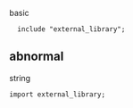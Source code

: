 basic

```vcl
  include "external_library";
```

## abnormal

string

```vcl
import external_library;
```
